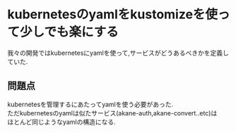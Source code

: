 # kubernetesのyamlをkustomizeを使って少しでも楽にする
我々の開発ではkubernetesにyamlを使って,サービスがどうあるべきかを定義していた.  

## 問題点
kubernetesを管理するにあたってyamlを使う必要があった.  
ただkubernetesのyamlは似たサービス(akane-auth,akane-convert..etc)は  
ほとんど同じようなyamlの構造になる.
